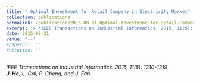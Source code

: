 ```yaml
---
title: " Optimal Investment for Retail Company in Electricity Market"
collection: publications
permalink: /publication/2015-08-31-Optimal-Investment-for-Retail-Company/
excerpt: '> *IEEE Transactions on Industrial Informatics, 2015, 11(5): 1210-1219*<br>***J. He**, L. Cai, P. Cheng, and J. Fan*.'
date: 2015-08-31
venue: '--'
#paperurl: ''
#citation: ''
---
```

*IEEE Transactions on Industrial Informatics, 2015, 11(5): 1210-1219*  
***J. He**, L. Cai, P. Cheng, and J. Fan*.